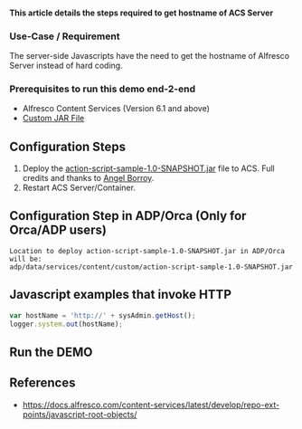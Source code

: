#### This article details the steps required to get hostname of ACS Server

### Use-Case / Requirement

The server-side Javascripts have the need to get the hostname of Alfresco Server instead of hard coding.

### Prerequisites to run this demo end-2-end

* Alfresco Content Services (Version 6.1 and above)
* [Custom JAR File](../action-script-sample-1.0-SNAPSHOT.jar)

## Configuration Steps

1. Deploy the [action-script-sample-1.0-SNAPSHOT.jar](assets/action-script-sample-1.0-SNAPSHOT.jar) file to ACS. Full credits and thanks to [Angel Borroy](https://github.com/aborroy).
2. Restart ACS Server/Container.

## Configuration Step in ADP/Orca (Only for Orca/ADP users)

```
Location to deploy action-script-sample-1.0-SNAPSHOT.jar in ADP/Orca will be: 
adp/data/services/content/custom/action-script-sample-1.0-SNAPSHOT.jar
```

## Javascript examples that invoke HTTP

```javascript
var hostName = 'http://' + sysAdmin.getHost();
logger.system.out(hostName);
```

## Run the DEMO

## References

* <https://docs.alfresco.com/content-services/latest/develop/repo-ext-points/javascript-root-objects/>
